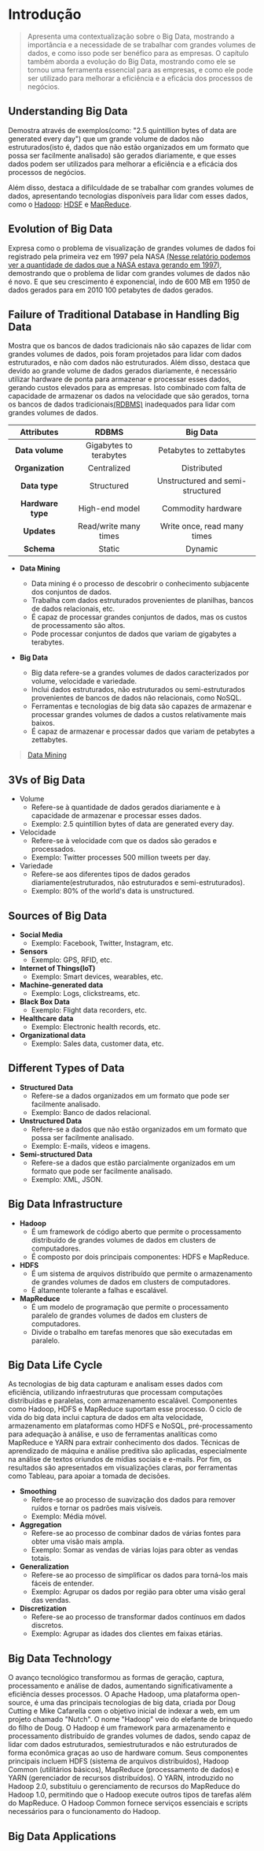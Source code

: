 # Introdução

> Apresenta uma contextualização sobre o Big Data,
> mostrando a importância e a necessidade de se
> trabalhar com grandes volumes de dados, e como
> isso pode ser benéfico para as empresas. O
> capítulo também aborda a evolução do Big Data,
> mostrando como ele se tornou uma ferramenta
> essencial para as empresas, e como ele pode
> ser utilizado para melhorar a eficiência e
> a eficácia dos processos de negócios.

## Understanding Big Data

Demostra através de exemplos(como: "2.5 quintillion bytes of data are
generated every day") que um grande volume de dados não estruturados(isto é,
dados que não estão organizados em um formato que possa ser facilmente
analisado) são gerados diariamente, e que esses dados podem ser utilizados
para melhorar a eficiência e a eficácia dos processos de negócios.

Além disso, destaca a difilculdade de se trabalhar com grandes volumes de
dados, apresentando tecnologias disponíveis para lidar com esses dados, como
o [Hadoop](https://hadoop.apache.org/): [HDSF](https://www.databricks.com/br/glossary/hadoop-distributed-file-system-hdfs)
e [MapReduce](https://www.devmedia.com.br/hadoop-mapreduce-introducao-a-big-data/30034).

## Evolution of Big Data

Expresa como o problema de visualização de grandes volumes de dados foi
registrado pela primeira vez em 1997 pela NASA [(Nesse relatório podemos ver
a quantidade de dados que a NASA estava gerando em 1997)](https://nssdc.gsfc.nasa.gov/nssdc/annual/1997/),
demostrando que o problema de lidar com grandes volumes de dados não é novo.
E que seu crescimento é exponencial, indo de 600 MB em 1950 de dados gerados
para em 2010 100 petabytes de dados gerados.

## Failure of Traditional Database in Handling Big Data

Mostra que os bancos de dados tradicionais não são capazes de lidar com
grandes volumes de dados, pois foram projetados para lidar com dados
estruturados, e não com dados não estruturados. Além disso, destaca que
devido ao grande volume de dados gerados diariamente, é necessário utilizar
hardware de ponta para armazenar e processar esses dados, gerando custos
elevados para as empresas. Isto combinado com falta de capacidade de
armazenar os dados na velocidade que são gerados, torna os bancos de dados
tradicionais[(RDBMS)](https://www.oracle.com/br/database/what-is-a-relational-database/)
inadequados para lidar com grandes volumes de dados.

|  **Attributes**   |       **RDBMS**        |           **Big Data**           |
| :---------------: | :--------------------: | :------------------------------: |
|  **Data volume**  | Gigabytes to terabytes |     Petabytes to zettabytes      |
| **Organization**  |      Centralized       |           Distributed            |
|   **Data type**   |       Structured       | Unstructured and semi-structured |
| **Hardware type** |     High-end model     |        Commodity hardware        |
|    **Updates**    | Read/write many times  |   Write once, read many times    |
|    **Schema**     |         Static         |             Dynamic              |

- **Data Mining**
  - Data mining é o processo de descobrir o conhecimento subjacente dos conjuntos de dados.
  - Trabalha com dados estruturados provenientes de planilhas, bancos de dados relacionais, etc.
  - É capaz de processar grandes conjuntos de dados, mas os custos de processamento são altos.
  - Pode processar conjuntos de dados que variam de gigabytes a terabytes.

- **Big Data**
  - Big data refere-se a grandes volumes de dados caracterizados por volume, velocidade e variedade.
  - Inclui dados estruturados, não estruturados ou semi-estruturados provenientes de bancos de dados não relacionais, como NoSQL.
  - Ferramentas e tecnologias de big data são capazes de armazenar e processar grandes volumes de dados a custos relativamente mais baixos.
  - É capaz de armazenar e processar dados que variam de petabytes a zettabytes.

> [Data Mining](https://cetax.com.br/data-mining/)

## 3Vs of Big Data

- Volume
  - Refere-se à quantidade de dados gerados diariamente e à capacidade de armazenar e processar esses dados.
  - Exemplo: 2.5 quintillion bytes of data are generated every day.
- Velocidade
  - Refere-se à velocidade com que os dados são gerados e processados.
  - Exemplo: Twitter processes 500 million tweets per day.
- Variedade
  - Refere-se aos diferentes tipos de dados gerados diariamente(estruturados, não estruturados e semi-estruturados).
  - Exemplo: 80% of the world's data is unstructured.

## Sources of Big Data

- **Social Media**
  - Exemplo: Facebook, Twitter, Instagram, etc.
- **Sensors**
  - Exemplo: GPS, RFID, etc.
- **Internet of Things(IoT)**
  - Exemplo: Smart devices, wearables, etc.
- **Machine-generated data**
  - Exemplo: Logs, clickstreams, etc.
- **Black Box Data**
  - Exemplo: Flight data recorders, etc.
- **Healthcare data**
  - Exemplo: Electronic health records, etc.
- **Organizational data**
  - Exemplo: Sales data, customer data, etc.

## Different Types of Data

- **Structured Data**
  - Refere-se a dados organizados em um formato que pode ser facilmente analisado.
  - Exemplo: Banco de dados relacional.
- **Unstructured Data**
  - Refere-se a dados que não estão organizados em um formato que possa ser facilmente analisado.
  - Exemplo: E-mails, vídeos e imagens.
- **Semi-structured Data**
  - Refere-se a dados que estão parcialmente organizados em um formato que pode ser facilmente analisado.
  - Exemplo: XML, JSON.

## Big Data Infrastructure

- **Hadoop**
  - É um framework de código aberto que permite o processamento distribuído de grandes volumes de dados em clusters de computadores.
  - É composto por dois principais componentes: HDFS e MapReduce.
- **HDFS**
  - É um sistema de arquivos distribuído que permite o armazenamento de grandes volumes de dados em clusters de computadores.
  - É altamente tolerante a falhas e escalável.
- **MapReduce**
  - É um modelo de programação que permite o processamento paralelo de grandes volumes de dados em clusters de computadores.
  - Divide o trabalho em tarefas menores que são executadas em paralelo.

## Big Data Life Cycle

As tecnologias de big data capturam e analisam esses dados com eficiência, utilizando
infraestruturas que processam computações distribuídas e paralelas, com armazenamento
escalável. Componentes como Hadoop, HDFS e MapReduce suportam esse processo. O ciclo
de vida do big data inclui captura de dados em alta velocidade, armazenamento em
plataformas como HDFS e NoSQL, pré-processamento para adequação à análise, e uso
de ferramentas analíticas como MapReduce e YARN para extrair conhecimento dos dados.
Técnicas de aprendizado de máquina e análise preditiva são aplicadas, especialmente
na análise de textos oriundos de mídias sociais e e-mails. Por fim, os resultados
são apresentados em visualizações claras, por ferramentas como Tableau, para apoiar a tomada de decisões.

- **Smoothing**
  - Refere-se ao processo de suavização dos dados para remover ruídos e tornar os padrões mais visíveis.
  - Exemplo: Média móvel.
- **Aggregation**
  - Refere-se ao processo de combinar dados de várias fontes para obter uma visão mais ampla.
  - Exemplo: Somar as vendas de várias lojas para obter as vendas totais.
- **Generalization**
  - Refere-se ao processo de simplificar os dados para torná-los mais fáceis de entender.
  - Exemplo: Agrupar os dados por região para obter uma visão geral das vendas.
- **Discretization**
  - Refere-se ao processo de transformar dados contínuos em dados discretos.
  - Exemplo: Agrupar as idades dos clientes em faixas etárias.

## Big Data Technology

O avanço tecnológico transformou as formas de geração, captura, processamento e análise de dados,
aumentando significativamente a eficiência desses processos. O Apache Hadoop, uma plataforma
open-source, é uma das principais tecnologias de big data, criada por Doug Cutting e
Mike Cafarella com o objetivo inicial de indexar a web, em um projeto chamado "Nutch".
O nome "Hadoop" veio do elefante de brinquedo do filho de Doug. O Hadoop é um framework
para armazenamento e processamento distribuído de grandes volumes de dados, sendo capaz
de lidar com dados estruturados, semiestruturados e não estruturados de forma econômica
graças ao uso de hardware comum. Seus componentes principais incluem HDFS (sistema de
arquivos distribuídos), Hadoop Common (utilitários básicos), MapReduce (processamento de
dados) e YARN (gerenciador de recursos distribuídos). O YARN, introduzido no Hadoop 2.0,
substituiu o gerenciamento de recursos do MapReduce do Hadoop 1.0, permitindo que o Hadoop
execute outros tipos de tarefas além do MapReduce. O Hadoop Common fornece serviços essenciais
e scripts necessários para o funcionamento do Hadoop.

## Big Data Applications
